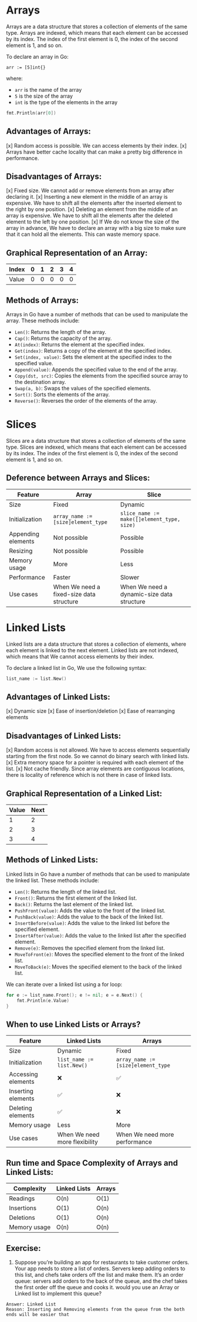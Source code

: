 # Arrays

Arrays are a data structure that stores a collection of elements of the same type. Arrays are indexed, which means that each element can be accessed by its index. The index of the first element is 0, the index of the second element is 1, and so on.

To declare an array in Go:

```
arr := [5]int{}
```

where:

* `arr` is the name of the array
* `5` is the size of the array
* `int` is the type of the elements in the array

```go
fmt.Println(arr[0])
```

## Advantages of Arrays:

[x] Random access is possible. We can access elements by their index.
[x] Arrays have better cache locality that can make a pretty big difference in performance.

## Disadvantages of Arrays:

[x] Fixed size. We cannot add or remove elements from an array after declaring it.
[x] Inserting a new element in the middle of an array is expensive. We have to shift all the elements after the inserted element to the right by one position.
[x] Deleting an element from the middle of an array is expensive. We have to shift all the elements after the deleted element to the left by one position.
[x] If We do not know the size of the array in advance, We have to declare an array with a big size to make sure that it can hold all the elements. This can waste memory space.

## Graphical Representation of an Array:

| Index | 0 | 1 | 2 | 3 | 4 |
|---|---|---|---|---|---|
| Value | 0 | 0 | 0 | 0 | 0 |

## Methods of Arrays:

Arrays in Go have a number of methods that can be used to manipulate the array. These methods include:

* `Len()`: Returns the length of the array.
* `Cap()`: Returns the capacity of the array.
* `At(index)`: Returns the element at the specified index.
* `Get(index)`: Returns a copy of the element at the specified index. 
* `Set(index, value)`: Sets the element at the specified index to the specified value.
* `Append(value)`: Appends the specified value to the end of the array.
* `Copy(dst, src)`: Copies the elements from the specified source array to the destination array.
* `Swap(a, b)`: Swaps the values of the specified elements.
* `Sort()`: Sorts the elements of the array.
* `Reverse()`: Reverses the order of the elements of the array.

# Slices

Slices are a data structure that stores a collection of elements of the same type. Slices are indexed, which means that each element can be accessed by its index. The index of the first element is 0, the index of the second element is 1, and so on.

## Deference between Arrays and Slices:

| Feature | Array | Slice |
|---|---|---|
| Size | Fixed | Dynamic |
| Initialization | `array_name := [size]element_type` | `slice_name := make([]element_type, size)` |
| Appending elements | Not possible | Possible |
| Resizing | Not possible | Possible |
| Memory usage | More | Less |
| Performance | Faster | Slower |
| Use cases | When We need a fixed-size data structure | When We need a dynamic-size data structure |

# Linked Lists

Linked lists are a data structure that stores a collection of elements, where each element is linked to the next element. Linked lists are not indexed, which means that We cannot access elements by their index.

To declare a linked list in Go, We use the following syntax:

```go
list_name := list.New()
```

## Advantages of Linked Lists:

[x] Dynamic size
[x] Ease of insertion/deletion
[x] Ease of rearranging elements

## Disadvantages of Linked Lists:

[x] Random access is not allowed. We have to access elements sequentially starting from the first node. So we cannot do binary search with linked lists.
[x] Extra memory space for a pointer is required with each element of the list.
[x] Not cache friendly. Since array elements are contiguous locations, there is locality of reference which is not there in case of linked lists.

## Graphical Representation of a Linked List:

| Value | Next |
|---|---|
| 1 | 2 |
| 2 | 3 |
| 3 | 4 |


## Methods of Linked Lists:

Linked lists in Go have a number of methods that can be used to manipulate the linked list. These methods include:

* `Len()`: Returns the length of the linked list.
* `Front()`: Returns the first element of the linked list.
* `Back()`: Returns the last element of the linked list.
* `PushFront(value)`: Adds the value to the front of the linked list.
* `PushBack(value)`: Adds the value to the back of the linked list.
* `InsertBefore(value)`: Adds the value to the linked list before the specified element.
* `InsertAfter(value)`: Adds the value to the linked list after the specified element.
* `Remove(e)`: Removes the specified element from the linked list.
* `MoveToFront(e)`: Moves the specified element to the front of the linked list.
* `MoveToBack(e)`: Moves the specified element to the back of the linked list.

We can iterate over a linked list using a for loop:

```go
for e := list_name.Front(); e != nil; e = e.Next() {
	fmt.Println(e.Value)
}
```

## When to use Linked Lists or Arrays?

| Feature | Linked Lists | Arrays |
|---|---|---|
| Size | Dynamic | Fixed |
| Initialization | `list_name := list.New()` | `array_name := [size]element_type` |
| Accessing elements | ❌ | ✅ |
| Inserting elements | ✅ | ❌ |
| Deleting elements | ✅ | ❌ |
| Memory usage | Less | More |
| Use cases | When We need more flexibility | When We need more performance |

## Run time and Space Complexity of Arrays and Linked Lists:

| Complexity | Linked Lists | Arrays |
|---|---|---|
| Readings | O(n) | O(1) |
| Insertions | O(1) | O(n) |
| Deletions | O(1) | O(n) |
| Memory usage | O(n) | O(n) |

## Exercise:

1. Suppose you’re building an app for restaurants to take customer orders. Your app needs to store a list of orders. Servers keep adding orders to this list, and chefs take orders off the list and make them. It’s an order queue: servers add orders to the back of the queue, and the chef takes the first order off the queue and cooks it. would you use an Array or Linked list to implement this queue?
```
Answer: Linked List
Reason: Inserting and Removing elements from the queue from the both ends will be easier that
```
